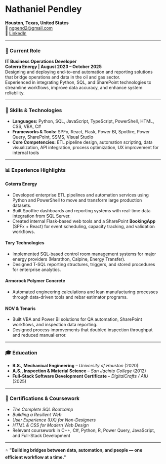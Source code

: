 # **Nathaniel Pendley**

**Houston, Texas, United States**  
📧 ngpend2@gmail.com  
🔗 [LinkedIn](https://www.linkedin.com/in/n-p-41ba1419)

---

### 💼 Current Role
**IT Business Operations Developer**  
**Coterra Energy | August 2023 – October 2025**  
Designing and deploying end-to-end automation and reporting solutions that bridge operations and data in the oil and gas sector.  
Experienced in integrating Python, SQL, and SharePoint technologies to streamline workflows, improve data accuracy, and enhance system reliability.

---

### 🧠 Skills & Technologies
- **Languages:** Python, SQL, JavaScript, TypeScript, PowerShell, HTML, CSS, VBA, C#  
- **Frameworks & Tools:** SPFx, React, Flask, Power BI, Spotfire, Power Query, SharePoint, SSMS, Visual Studio  
- **Core Competencies:** ETL pipeline design, automation scripting, data visualization, API integration, process optimization, UX improvement for internal tools  

---

### 📊 Experience Highlights
#### **Coterra Energy**
- Developed enterprise ETL pipelines and automation services using Python and PowerShell to move and transform large production datasets.  
- Built Spotfire dashboards and reporting systems with real-time data integration from SQL Server.  
- Created internal Flask-based web tools and a SharePoint **BookingApp** (SPFx + React) for event scheduling, capacity tracking, and validation workflows.  

#### **Tory Technologies**
- Implemented SQL-based control room management systems for major energy providers (Marathon, Calpine, Energy Transfer).  
- Designed T-SQL reporting structures, triggers, and stored procedures for enterprise analytics.  

#### **Armorock Polymer Concrete**
- Automated engineering calculations and lean manufacturing processes through data-driven tools and rebar estimator programs.  

#### **NOV & Tenaris**
- Built VBA and Power BI solutions for QA automation, SharePoint workflows, and inspection data reporting.  
- Designed process improvements that doubled inspection throughput and reduced manual error.  

---

### 🎓 Education
- **B.S., Mechanical Engineering** – *University of Houston* (2020)  
- **A.S., Inspection & Material Science** – *San Jacinto College* (2012)  
- **Full-Stack Software Development Certificate** – *DigitalCrafts / AIU* (2025)  

---

### 📜 Certifications & Coursework
- *The Complete SQL Bootcamp*  
- *Building a Resilient Web*  
- *User Experience (UX) for Non-Designers*  
- *HTML & CSS for Modern Web Design*  
- Relevant coursework in C++, C#, Python, R, Power Query, JavaScript, and Full-Stack Development  

---

⭐ **"Building bridges between data, automation, and people — one efficient workflow at a time."**
 
